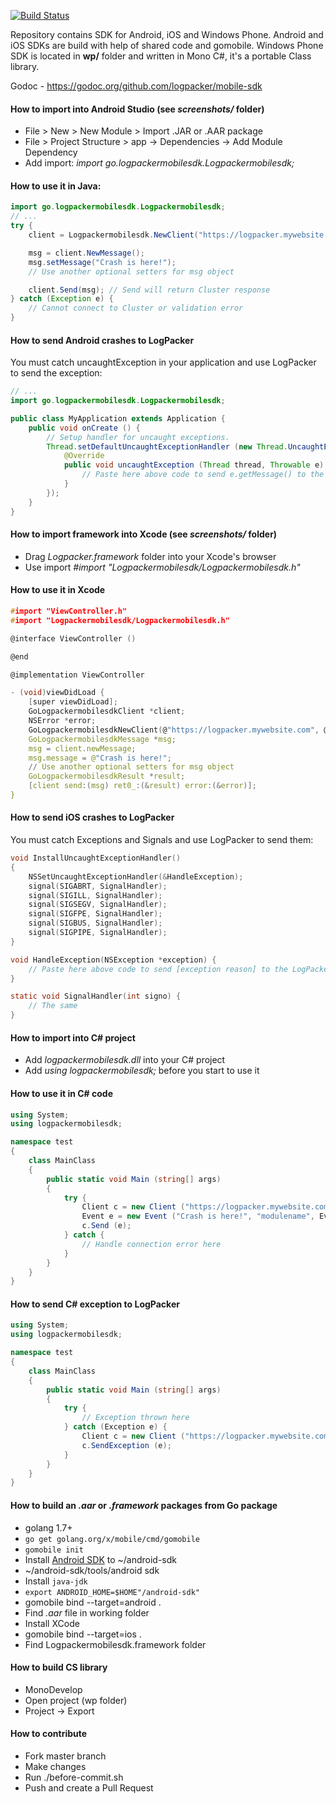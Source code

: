 [![Build Status](https://travis-ci.org/logpacker/mobile-sdk.svg?branch=master)](https://travis-ci.org/logpacker/mobile-sdk)

Repository contains SDK for Android, iOS and Windows Phone. Android and iOS SDKs are build with help of shared code and gomobile. Windows Phone SDK is located in **wp/** folder and written in Mono C#, it's a portable Class library.

Godoc - https://godoc.org/github.com/logpacker/mobile-sdk

#### How to import into Android Studio (see *screenshots/* folder)

* File > New > New Module > Import .JAR or .AAR package
* File > Project Structure > app -> Dependencies -> Add Module Dependency
* Add import: *import go.logpackermobilesdk.Logpackermobilesdk;*

#### How to use it in Java:

```java
import go.logpackermobilesdk.Logpackermobilesdk;
// ...
try {
    client = Logpackermobilesdk.NewClient("https://logpacker.mywebsite.com", "dev", android.os.Build.MODEL);

    msg = client.NewMessage();
    msg.setMessage("Crash is here!");
    // Use another optional setters for msg object

    client.Send(msg); // Send will return Cluster response
} catch (Exception e) {
    // Cannot connect to Cluster or validation error
}
```

#### How to send Android crashes to LogPacker

You must catch uncaughtException in your application and use LogPacker to send the exception:

```java
// ...
import go.logpackermobilesdk.Logpackermobilesdk;

public class MyApplication extends Application {
    public void onCreate () {
        // Setup handler for uncaught exceptions.
        Thread.setDefaultUncaughtExceptionHandler (new Thread.UncaughtExceptionHandler() {
            @Override
            public void uncaughtException (Thread thread, Throwable e) {
                // Paste here above code to send e.getMessage() to the LogPacker Cluster, use msg.setLogLevel(Logpackermobilesdk.FatalLogLevel)
            }
        });
    }
}
```

#### How to import framework into Xcode (see *screenshots/* folder)

 * Drag *Logpacker.framework* folder into your Xcode's browser
 * Use import *#import "Logpackermobilesdk/Logpackermobilesdk.h"*

#### How to use it in Xcode

```c
#import "ViewController.h"
#import "Logpackermobilesdk/Logpackermobilesdk.h"

@interface ViewController ()

@end

@implementation ViewController

- (void)viewDidLoad {
    [super viewDidLoad];
    GoLogpackermobilesdkClient *client;
    NSError *error;
    GoLogpackermobilesdkNewClient(@"https://logpacker.mywebsite.com", @"dev", [[UIDevice currentDevice] systemVersion], &client, &error);
    GoLogpackermobilesdkMessage *msg;
    msg = client.newMessage;
    msg.message = @"Crash is here!";
    // Use another optional setters for msg object
    GoLogpackermobilesdkResult *result;
    [client send:(msg) ret0_:(&result) error:(&error)];
}
```

#### How to send iOS crashes to LogPacker

You must catch Exceptions and Signals and use LogPacker to send them:

```c
void InstallUncaughtExceptionHandler()
{
    NSSetUncaughtExceptionHandler(&HandleException);
    signal(SIGABRT, SignalHandler);
    signal(SIGILL, SignalHandler);
    signal(SIGSEGV, SignalHandler);
    signal(SIGFPE, SignalHandler);
    signal(SIGBUS, SignalHandler);
    signal(SIGPIPE, SignalHandler);
}

void HandleException(NSException *exception) {
    // Paste here above code to send [exception reason] to the LogPacker Cluster, use msg.logLevel = GoLogpackermobilesdk.fatalLogLevel
}

static void SignalHandler(int signo) {
    // The same
}
```

#### How to import into C# project

 * Add *logpackermobilesdk.dll* into your C# project
 * Add *using logpackermobilesdk;* before you start to use it

#### How to use it in C# code

```cs
using System;
using logpackermobilesdk;

namespace test
{
    class MainClass
	{
		public static void Main (string[] args)
		{
			try {
				Client c = new Client ("https://logpacker.mywebsite.com", "dev", System.Environment.MachineName);
				Event e = new Event ("Crash is here!", "modulename", Event.FatalLogLevel, "1000", "John");
				c.Send (e);
			} catch {
				// Handle connection error here
			}
		}
	}
}
```

#### How to send C# exception to LogPacker

```cs
using System;
using logpackermobilesdk;

namespace test
{
    class MainClass
	{
		public static void Main (string[] args)
		{
			try {
				// Exception thrown here
			} catch (Exception e) {
				Client c = new Client ("https://logpacker.mywebsite.com", "dev", System.Environment.MachineName);
				c.SendException (e);
			}
		}
	}
}
```

#### How to build an *.aar* or *.framework* packages from Go package

* golang 1.7+
* `go get golang.org/x/mobile/cmd/gomobile`
* `gomobile init`
* Install [Android SDK](https://developer.android.com/sdk/index.html#Other) to ~/android-sdk
* ~/android-sdk/tools/android sdk
* Install `java-jdk`
* `export ANDROID_HOME=$HOME"/android-sdk"`
* gomobile bind --target=android .
* Find *.aar* file in working folder
* Install XCode
* gomobile bind --target=ios .
* Find Logpackermobilesdk.framework folder

#### How to build CS library

 * MonoDevelop
 * Open project (wp folder)
 * Project -> Export

#### How to contribute

* Fork master branch
* Make changes
* Run ./before-commit.sh
* Push and create a Pull Request
